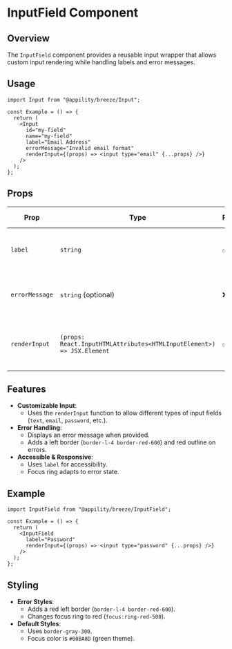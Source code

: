 # InputField Component

## Overview

The `InputField` component provides a reusable input wrapper that allows custom input rendering while handling labels and error messages.

## Usage

```tsx
import Input from "@appility/breeze/Input";

const Example = () => {
  return (
    <Input
      id="my-field"
      name="my-field"
      label="Email Address"
      errorMessage="Invalid email format"
      renderInput={(props) => <input type="email" {...props} />}
    />
  );
};
```

## Props

| Prop         | Type                                           | Required | Description                                             | Possible Values |
|-------------|----------------------------------------------|----------|---------------------------------------------------------|----------------|
| `label`      | `string`                                     | ✅ Yes   | The text label for the input field.                     | Any string (e.g., `"Email Address"`) |
| `errorMessage` | `string` (optional)                        | ❌ No    | Error message displayed below the input.                | Any string (e.g., `"Invalid email"`) |
| `renderInput` | `(props: React.InputHTMLAttributes<HTMLInputElement>) => JSX.Element` | ✅ Yes   | A function that renders the input field with props.     | Function that returns an `<input>` element |

## Features

- **Customizable Input**:
  - Uses the `renderInput` function to allow different types of input fields (`text`, `email`, `password`, etc.).
- **Error Handling**:
  - Displays an error message when provided.
  - Adds a left border (`border-l-4 border-red-600`) and red outline on errors.
- **Accessible & Responsive**:
  - Uses `label` for accessibility.
  - Focus ring adapts to error state.

## Example

```tsx
import InputField from "@appility/breeze/InputField";

const Example = () => {
  return (
    <InputField
      label="Password"
      renderInput={(props) => <input type="password" {...props} />}
    />
  );
};
```

## Styling

- **Error Styles**:
  - Adds a red left border (`border-l-4 border-red-600`).
  - Changes focus ring to red (`focus:ring-red-500`).
- **Default Styles**:
  - Uses `border-gray-300`.
  - Focus color is `#00BA8D` (green theme).

